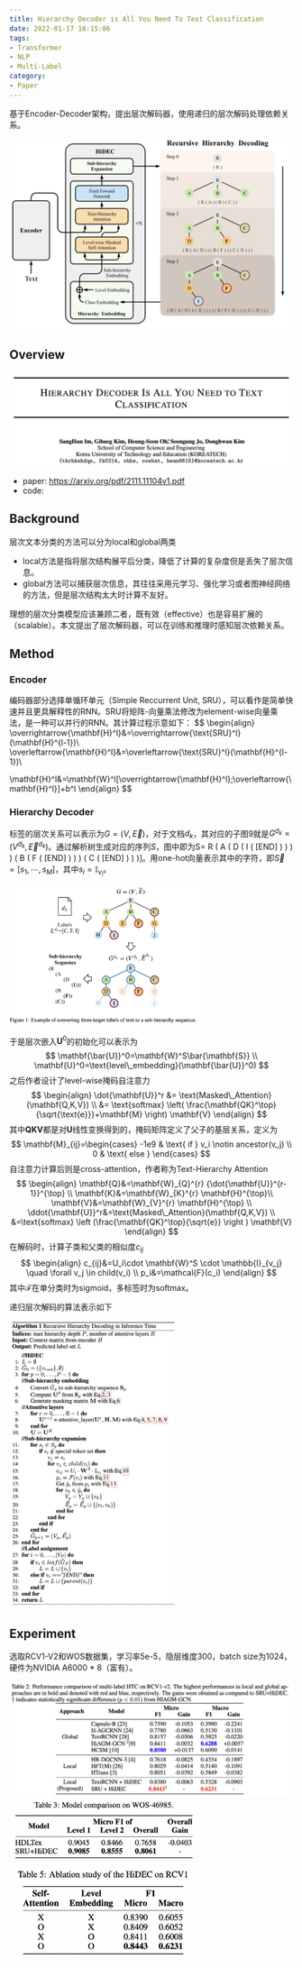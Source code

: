 ```yaml
---
title: Hierarchy Decoder is All You Need To Text Classification
date: 2022-01-17 16:15:06
tags:
- Transformer
- NLP
- Multi-Label
category:
- Paper
---
```


基于Encoder-Decoder架构，提出层次解码器，使用递归的层次解码处理依赖关系。

<img src="Hierarchy-Decoder-is-All-You-Need-To-Text-Classification/image-20220117164632176.png" alt="image-20220117164632176" style="zoom:50%;" />

<!--more-->

## Overview

<img src="Hierarchy-Decoder-is-All-You-Need-To-Text-Classification/image-20220117162101021.png" alt="image-20220117162101021" style="zoom:50%;" />

- paper: <https://arxiv.org/pdf/2111.11104v1.pdf>
- code: 

## Background

层次文本分类的方法可以分为local和global两类

- local方法是指将层次结构展平后分类，降低了计算的复杂度但是丢失了层次信息。
- global方法可以捕获层次信息，其往往采用元学习、强化学习或者图神经网络的方法，但是层次结构太大时计算不友好。

理想的层次分类模型应该兼顾二者，既有效（effective）也是容易扩展的（scalable）。本文提出了层次解码器，可以在训练和推理时感知层次依赖关系。

## Method

### Encoder

编码器部分选择单循环单元（Simple Reccurrent Unit, SRU），可以看作是简单快速并且更具解释性的RNN。SRU将矩阵-向量乘法修改为element-wise向量乘法，是一种可以并行的RNN。其计算过程示意如下：
$$
\begin{align}
\overrightarrow{\mathbf{H}^l}&=\overrightarrow{\text{SRU}^l}(\mathbf{H}^{l-1})\\
        \overleftarrow{\mathbf{H}^l}&=\overleftarrow{\text{SRU}^l}(\mathbf{H}^{l-1})\\

\mathbf{H}^l&=\mathbf{W}^l[\overrightarrow{\mathbf{H}^l};\overleftarrow{\mathbf{H}^l}]+b^l
\end{align}
$$

### Hierarchy Decoder

标签的层次关系可以表示为$G=(V,\vec{E})$，对于文档$d_k$，其对应的子图9就是$G^{d_k} = (V^{d_k},\vec{E}^{d_k})$。通过解析树生成对应的序列$S$，图中即为$\text{S= R ( A ( D ( I ( [END] ) ) ) ) ( B ( F ( [END] ) ) ) ( C ( [END] ) ) )]}$。用one-hot向量表示其中的字符，即$\vec{S} = [s_1,\cdots,s_M]$，其中$s_i=\mathbb{I}_{v_i}$。

<img src="Hierarchy-Decoder-is-All-You-Need-To-Text-Classification/image-20220117164821897.png" alt="image-20220117164821897" style="zoom:33%;" />

于是层次嵌入$\mathbf{U}^0$的初始化可以表示为
$$
\mathbf{\bar{U}}^0=\mathbf{W}^S\bar{\mathbf{S}} \\
\mathbf{U}^0=\text{level\_embedding}(\mathbf{\bar{U}}^0)
$$
之后作者设计了level-wise掩码自注意力
$$
\begin{align}
\dot{\mathbf{U}}^r &= \text{Masked\_Attention}(\mathbf{Q,K,V}) \\
&= \text{softmax} \left( \frac{\mathbf{QK}^\top}{\sqrt{\text{e}}}+\mathbf{M} \right) \mathbf{V}
\end{align}
$$
其中$\mathbf{QKV}$都是对$\mathbf{U}$线性变换得到的，掩码矩阵定义了父子的基层关系，定义为
$$
\mathbf{M}_{ij}=\begin{cases}
-1e9 & \text{ if } v_i \notin ancestor(v_j) \\ 
0 & \text{ else }
\end{cases}
$$
自注意力计算后则是cross-attention，作者称为Text-Hierarchy Attention
$$
\begin{align}
	\mathbf{Q}&=\mathbf{W}_{Q}^{r} {\dot{\mathbf{U}}^{r-1}}^{\top} \\
	\mathbf{K}&=\mathbf{W}_{K}^{r} \mathbf{H}^{\top}\\
	\mathbf{V}&=\mathbf{W}_{V}^{r} \mathbf{H}^{\top} \\
	\ddot{\mathbf{U}}^r&=\text{Masked\_Attention}(\mathbf{Q,K,V}) \\
	&=\text{softmax} \left (\frac{\mathbf{QK}^\top}{\sqrt{e}} \right ) \mathbf{V}
\end{align}
$$
在解码时，计算子类和父类的相似度$c_{ij}$
$$
\begin{align}
c_{ij}&=U_i\cdot \mathbf{W}^S \cdot \mathbb{I}_{v_j} \quad \forall v_j \in child(v_i) \\
p_i&=\mathcal{F}(c_i)
\end{align}
$$
其中$\mathcal{F}$在单分类时为sigmoid，多标签时为softmax。

递归层次解码的算法表示如下

<img src="Hierarchy-Decoder-is-All-You-Need-To-Text-Classification/image-20220117194712206.png" alt="image-20220117194712206" style="zoom:50%;" />

## Experiment

选取RCV1-V2和WOS数据集，学习率5e-5，隐层维度300，batch size为1024，硬件为NVIDIA A6000 * 8（富有）。

<img src="Hierarchy-Decoder-is-All-You-Need-To-Text-Classification/image-20220117194951077.png" alt="image-20220117194951077" style="zoom:50%;" />

<img src="Hierarchy-Decoder-is-All-You-Need-To-Text-Classification/image-20220117195004616.png" alt="image-20220117195004616" style="zoom:33%;" />

<img src="Hierarchy-Decoder-is-All-You-Need-To-Text-Classification/image-20220117201120349.png" alt="image-20220117201120349" style="zoom:33%;" />
